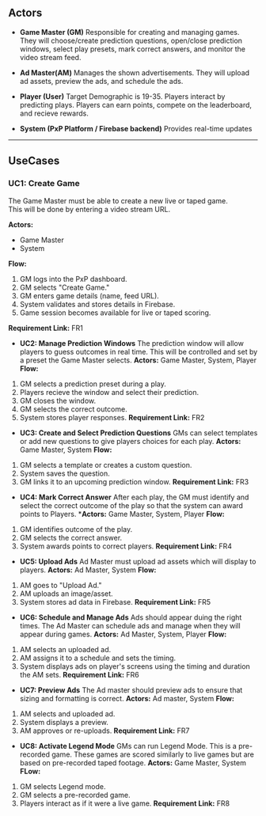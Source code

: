 ## Actors
- **Game Master (GM)**
     Responsible for creating and managing games. They will choose/create prediction questions, open/close prediction windows, select         play presets, mark correct answers, and monitor the video stream feed.

- **Ad Master(AM)**
     Manages the shown advertisements. They will upload ad assets, preview the ads, and schedule the ads.

- **Player (User)**
     Target Demographic is 19-35. Players interact by predicting plays. Players can earn points, compete on the leaderboard, and recieve      rewards.

- **System (PxP Platform / Firebase backend)**
     Provides real-time updates

---
## UseCases

### UC1: Create Game
The Game Master must be able to create a new live or taped game.  
This will be done by entering a video stream URL.

**Actors:**  
- Game Master  
- System  

**Flow:**  
1. GM logs into the PxP dashboard.  
2. GM selects "Create Game."  
3. GM enters game details (name, feed URL).  
4. System validates and stores details in Firebase.  
5. Game session becomes available for live or taped scoring.  

**Requirement Link:** FR1

- **UC2: Manage Prediction Windows**
The prediction window will allow players to guess outcomes in real time. This will be controlled and set by a preset the Game Master selects. 
**Actors:** Game Master, System, Player
**Flow:**
1. GM selects a prediction preset during a play.
2. Players recieve the window and select their prediction.
3. GM closes the window.
4. GM selects the correct outcome.
5. System stores player responses.
**Requirement Link:** FR2

- **UC3: Create and Select Prediction Questions**
GMs can select templates or add new questions to give players choices for each play.
**Actors:** Game Master, System
**Flow:**
1. GM selects a template or creates a custom question.
2. System saves the question.
3. GM links it to an upcoming prediction window.
**Requirement Link:** FR3

- **UC4: Mark Correct Answer**
After each play, the GM must identify and select the correct outcome of the play so that the system can award points to Players. 
***Actors:** Game Master, System, Player
**Flow:**
1. GM identifies outcome of the play.
2. GM selects the correct answer.
3. System awards points to correct players.
**Requirement Link:** FR4

- **UC5: Upload Ads**
Ad Master must upload ad assets which will display to players. 
**Actors:** Ad Master, System
**Flow:**
1. AM goes to "Upload Ad."
2. AM uploads an image/asset.
3. System stores ad data in Firebase.
**Requirement Link:** FR5

- **UC6: Schedule and Manage Ads**
Ads should appear duing the right times. The Ad Master can schedule ads and manage when they will appear during games. 
**Actors:** Ad Master, System, Player
**Flow:**
1. AM selects an uploaded ad. 
2. AM assigns it to a schedule and sets the timing.
3. System displays ads on player's screens using the timing and duration the AM sets.
**Requirement Link:** FR6

- **UC7: Preview Ads**
The Ad master should preview ads to ensure that sizing and formatting is correct.
**Actors:** Ad master, System
**Flow:**
1. AM selects and uploaded ad. 
2. System displays a preview.
3. AM approves or re-uploads.
**Requirement Link:** FR7

- **UC8: Activate Legend Mode**
GMs can run Legend Mode. This is a pre-recorded game. These games are scored similarly to live games but are based on pre-recorded taped footage. 
**Actors:** Game Master, System
**FLow:**
1. GM selects Legend mode.
2. GM selects a pre-recorded game.
3. Players interact as if it were a live game.
**Requirement Link:** FR8
